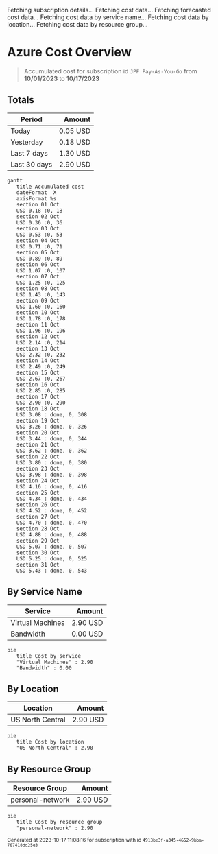 Fetching subscription details...
Fetching cost data...
Fetching forecasted cost data...
Fetching cost data by service name...
Fetching cost data by location...
Fetching cost data by resource group...
# Azure Cost Overview

> Accumulated cost for subscription id `JPF Pay-As-You-Go` from **10/01/2023** to **10/17/2023**

## Totals

|Period|Amount|
|---|---:|
|Today|0.05 USD|
|Yesterday|0.18 USD|
|Last 7 days|1.30 USD|
|Last 30 days|2.90 USD|

```mermaid
gantt
   title Accumulated cost
   dateFormat  X
   axisFormat %s
   section 01 Oct
   USD 0.18 :0, 18
   section 02 Oct
   USD 0.36 :0, 36
   section 03 Oct
   USD 0.53 :0, 53
   section 04 Oct
   USD 0.71 :0, 71
   section 05 Oct
   USD 0.89 :0, 89
   section 06 Oct
   USD 1.07 :0, 107
   section 07 Oct
   USD 1.25 :0, 125
   section 08 Oct
   USD 1.43 :0, 143
   section 09 Oct
   USD 1.60 :0, 160
   section 10 Oct
   USD 1.78 :0, 178
   section 11 Oct
   USD 1.96 :0, 196
   section 12 Oct
   USD 2.14 :0, 214
   section 13 Oct
   USD 2.32 :0, 232
   section 14 Oct
   USD 2.49 :0, 249
   section 15 Oct
   USD 2.67 :0, 267
   section 16 Oct
   USD 2.85 :0, 285
   section 17 Oct
   USD 2.90 :0, 290
   section 18 Oct
   USD 3.08 : done, 0, 308
   section 19 Oct
   USD 3.26 : done, 0, 326
   section 20 Oct
   USD 3.44 : done, 0, 344
   section 21 Oct
   USD 3.62 : done, 0, 362
   section 22 Oct
   USD 3.80 : done, 0, 380
   section 23 Oct
   USD 3.98 : done, 0, 398
   section 24 Oct
   USD 4.16 : done, 0, 416
   section 25 Oct
   USD 4.34 : done, 0, 434
   section 26 Oct
   USD 4.52 : done, 0, 452
   section 27 Oct
   USD 4.70 : done, 0, 470
   section 28 Oct
   USD 4.88 : done, 0, 488
   section 29 Oct
   USD 5.07 : done, 0, 507
   section 30 Oct
   USD 5.25 : done, 0, 525
   section 31 Oct
   USD 5.43 : done, 0, 543
```

## By Service Name

|Service|Amount|
|---|---:|
|Virtual Machines|2.90 USD|
|Bandwidth|0.00 USD|

```mermaid
pie
   title Cost by service
   "Virtual Machines" : 2.90
   "Bandwidth" : 0.00
```

## By Location

|Location|Amount|
|---|---:|
|US North Central|2.90 USD|

```mermaid
pie
   title Cost by location
   "US North Central" : 2.90
```

## By Resource Group

|Resource Group|Amount|
|---|---:|
|personal-network|2.90 USD|

```mermaid
pie
   title Cost by resource group
   "personal-network" : 2.90
```

<sup>Generated at 2023-10-17 11:08:16 for subscription with id `4913be3f-a345-4652-9bba-767418dd25e3`</sup>
